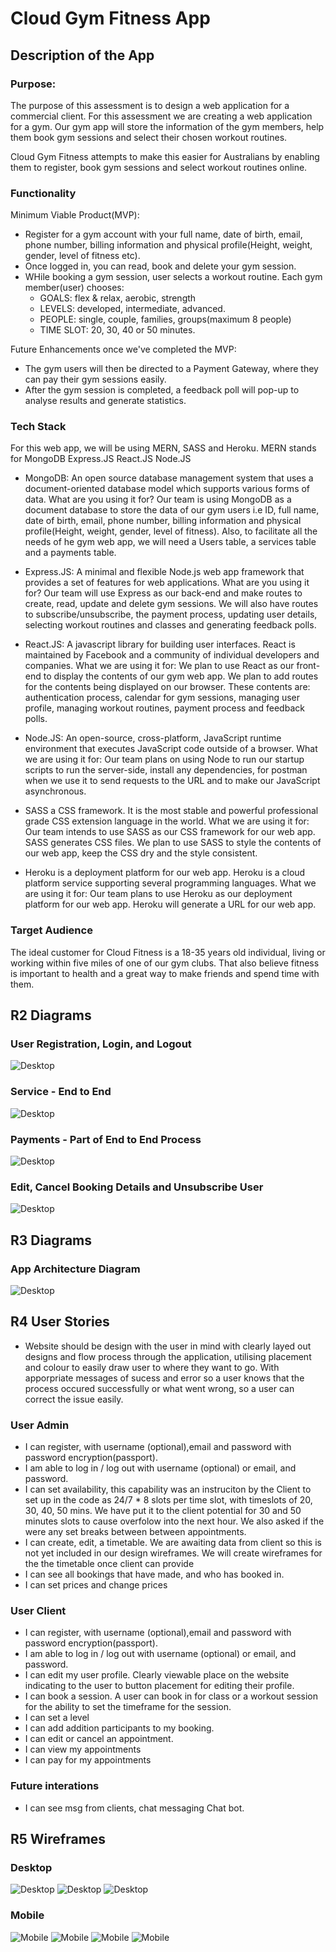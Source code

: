 # Cloud Gym Fitness App

## Description of the App
### Purpose:
The purpose of this assessment is to design a web application for a commercial client. For this assessment we are creating a web application for a gym. Our gym app  will store the information of the gym members, help them book gym sessions and select their chosen workout routines. 



Cloud Gym Fitness attempts to make this easier for Australians by enabling them to register, book gym sessions and select workout routines online.


### Functionality
Minimum Viable Product(MVP):
- Register for a gym account with your full name, date of birth, email, phone number, billing information and physical profile(Height, weight, gender, level of fitness etc).
- Once logged in, you can read, book and delete your gym session.
- WHile booking a gym session, user selects a workout routine. Each gym member(user) chooses:
    - GOALS: flex & relax, aerobic, strength
    - LEVELS: developed, intermediate, advanced.
    - PEOPLE: single, couple, families, groups(maximum 8 people)
    - TIME SLOT: 20, 30, 40 or 50 minutes.

Future Enhancements once we've completed the MVP:
- The gym users will then be directed to a Payment Gateway, where they can pay their gym sessions easily.
- After the gym session is completed, a feedback poll will pop-up to analyse results and generate statistics.

### Tech Stack
For this web app, we will be using MERN, SASS and Heroku.
MERN stands for MongoDB Express.JS React.JS Node.JS
- MongoDB: An open source database management system that uses a document-oriented database model which supports various forms of data.
What are you using it for?
Our team is using MongoDB as a document database to store the data of our gym users i.e ID, full name, date of birth, email, phone number, billing information and physical profile(Height, weight, gender, level of fitness). Also, to facilitate all the needs of he gym web app, we will need a Users table, a services table and a payments table.

- Express.JS: A minimal and flexible Node.js web app framework that provides a set of features for web applications.
What are you using it for?
Our team will use Express as our back-end and make routes to create, read, update and delete gym sessions. We will also have routes to subscribe/unsubscribe, the payment process, updating user details, selecting workout routines and classes and generating feedback polls.

- React.JS: A javascript library for building user interfaces. React is maintained by Facebook and a community of individual developers and companies.
What we are using it for:
We plan to use React as our front-end to display the contents of our gym web app. We plan to add routes for the contents being displayed on our browser. These contents are: authentication process, calendar for gym sessions, managing user profile, managing workout routines, payment process and feedback polls.

- Node.JS: An open-source, cross-platform, JavaScript runtime environment that executes JavaScript code outside of a browser. 
What we are using it for:
Our team plans on using Node to run our startup scripts to run the server-side, install any dependencies, for postman when we use it to send requests to the URL and to make our JavaScript asynchronous.

- SASS a CSS framework. It is the most stable and powerful professional grade CSS extension language in the world.
What we are using it for:
Our team intends to use SASS as our CSS framework for our web app. SASS generates CSS files. We plan to use SASS to style the contents of our web app, keep the CSS dry and the style consistent.

- Heroku is a deployment platform for our web app. Heroku is a cloud platform service supporting several programming languages.
What we are using it for:
Our team plans to use Heroku as our deployment platform for our web app. Heroku will generate a URL for our web app.


### Target Audience
The ideal customer for Cloud Fitness is a 18-35 years old individual, living or working within five miles of one of our gym clubs. That also believe fitness is important to health and a great way to make friends and spend time with them.


## R2  Diagrams
### User Registration, Login, and Logout
![Desktop](Docs/R2-Register-Login-Logout.png)

### Service - End to End
![Desktop](Docs/R2-Service-End-to-End.png)

### Payments - Part of End to End Process
![Desktop](Docs/R2-Payments.png)

### Edit, Cancel Booking Details and Unsubscribe User
![Desktop](Docs/R2-Edit-Cancel-Booking-Unsubscribe.png)

## R3 Diagrams
### App Architecture Diagram
![Desktop](Docs/R3-App-Architecture-Diagram.png)

## R4 User Stories
- Website should be design with the user in mind with clearly layed out designs and flow process through the application, utilising placement and colour to easily draw user to where they want to go. With apporpriate messages of sucess and error so a user knows that the process occured successfully or what went wrong, so a user can correct the issue easily. 
### User Admin
-  I can register, with username (optional),email and password with password encryption(passport). 
- I am able to log in / log out with username (optional) or email, and password.  
- I can set availability, this capability was an instruciton by the Client to set up in the code as 24/7 * 8 slots per time slot, with timeslots of 20, 30, 40, 50 mins.  We have put it to the client potential for 30 and 50 minutes slots to cause overfolow into the next hour.  We also asked if the were any set breaks between between appointments.
- I can create, edit, a timetable. We are awaiting data from client so this is not yet included in our design wireframes. We will create wireframes for the the timetable once client can provide
- I can see all bookings that have made, and who has booked in. 
- I can set prices and change prices

### User Client
-  I can register, with username (optional),email and password with password encryption(passport). 
- I am able to log in / log out with username (optional) or email, and password. 
- I can edit my user profile.  Clearly viewable place on the website indicating to the user to button placement for editing their profile. 
- I can book a session. A user can book in for class or a workout session for the ability to set the timeframe for the session.
- I can set a level
- I can add addition participants to my booking. 
- I can edit or cancel an appointment.
- I can view my appointments
- I can pay for my appointments

### Future interations
- I can see msg from clients, chat messaging Chat bot.

## R5 Wireframes
### Desktop
![Desktop](Docs/Cloud-Fitness-Desktop-Wrireframes(1).png)
![Desktop](Docs/Cloud-Fitness-Desktop-Wrireframes(2).png)
![Desktop](Docs/Cloud-Fitness-Desktop-Wrireframes(3).png)

### Mobile
![Mobile](Docs/Cloud-Fitness-Wireframes-Mobile(1).png)
![Mobile](Docs/Cloud-Fitness-Wireframes-Mobile(2).png)
![Mobile](Docs/Cloud-Fitness-Wireframes-Mobile(3).png)
![Mobile](Docs/Cloud-Fitness-Wireframes-Mobile(4).png)
